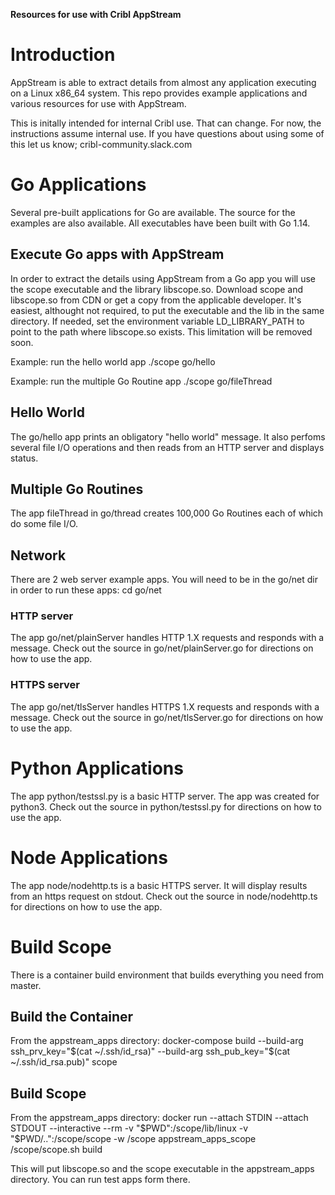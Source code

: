 **Resources for use with Cribl AppStream**

# Introduction
AppStream is able to extract details from almost any application executing on a Linux x86_64 system. This repo provides example applications and various resources for use with AppStream.

This is initally intended for internal Cribl use. That can change. For now, the instructions assume internal use. If you have questions about using some of this let us know; cribl-community.slack.com 

# Go Applications
Several pre-built applications for Go are available. The source for the examples are also available. All executables have been built with Go 1.14.

## Execute Go apps with AppStream
In order to extract the details using AppStream from a Go app you will use the scope executable and the library libscope.so. Download scope and libscope.so from CDN or get a copy from the applicable developer. It's easiest, althought not required, to put the executable and the lib in the same directory. If needed, set the environment variable LD_LIBRARY_PATH to point to the path where libscope.so exists. This limitation will be removed soon.

Example: run the hello world app
   ./scope go/hello

Example: run the multiple Go Routine app
   ./scope go/fileThread

## Hello World
The go/hello app prints an obligatory "hello world" message. It also perfoms several file I/O operations and then reads from an HTTP server and displays status. 

## Multiple Go Routines
The app fileThread in go/thread creates 100,000 Go Routines each of which do some file I/O.

## Network
There are 2 web server example apps.
You will need to be in the go/net dir in order to run these apps:
    cd go/net

### HTTP server
The app go/net/plainServer handles HTTP 1.X requests and responds with a message.
Check out the source in go/net/plainServer.go for directions on how to use the app. 

### HTTPS server
The app go/net/tlsServer handles HTTPS 1.X requests and responds with a message.
Check out the source in go/net/tlsServer.go for directions on how to use the app. 

# Python Applications
The app python/testssl.py is a basic HTTP server. The app was created for python3.
Check out the source in python/testssl.py for directions on how to use the app. 

# Node Applications
The app node/nodehttp.ts is a basic HTTPS server. It will display results from an https request on stdout.
Check out the source in node/nodehttp.ts for directions on how to use the app. 

# Build Scope
There is a container build environment that builds everything you need from master.

## Build the Container
From the appstream_apps directory:
docker-compose build --build-arg ssh_prv_key="$(cat ~/.ssh/id_rsa)" --build-arg ssh_pub_key="$(cat ~/.ssh/id_rsa.pub)" scope

## Build Scope
From the appstream_apps directory:
docker run --attach STDIN --attach STDOUT --interactive --rm -v "$PWD":/scope/lib/linux -v "$PWD/..":/scope/scope -w /scope appstream_apps_scope /scope/scope.sh build

This will put libscope.so and the scope executable in the appstream_apps directory. You can run test apps form there.
